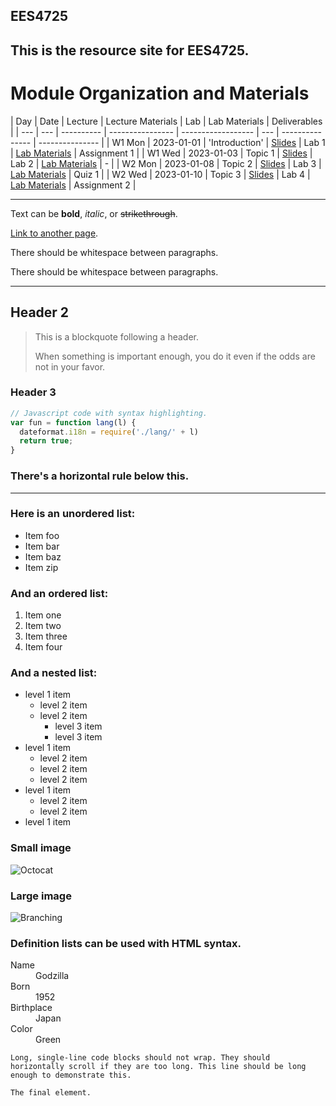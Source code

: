 EES4725
---
This is the resource site for EES4725. 
---

# Module Organization and Materials

| Day | Date       | Lecture          | Lecture Materials | Lab | Lab Materials   | Deliverables   |
| --- | --- | ---------- | ---------------- | ------------------ | --- | --------------- | --------------- |
|  W1 Mon | 2023-01-01 | 'Introduction'     | [Slides](#)        | Lab 1 | [Lab Materials](#) | Assignment 1   |
|  W1 Wed | 2023-01-03 | Topic 1           | [Slides](#)        | Lab 2 | [Lab Materials](#) | -              |
|  W2 Mon | 2023-01-08 | Topic 2           | [Slides](#)        | Lab 3 | [Lab Materials](#) | Quiz 1         |
|  W2 Wed | 2023-01-10 | Topic 3           | [Slides](#)        | Lab 4 | [Lab Materials](#) | Assignment 2   |


---


Text can be **bold**, _italic_, or ~~strikethrough~~.

[Link to another page](./another-page.html).

There should be whitespace between paragraphs.

There should be whitespace between paragraphs.

---
## Header 2

> This is a blockquote following a header.
>
> When something is important enough, you do it even if the odds are not in your favor.

### Header 3

```js
// Javascript code with syntax highlighting.
var fun = function lang(l) {
  dateformat.i18n = require('./lang/' + l)
  return true;
}
```



### There's a horizontal rule below this.

* * *

### Here is an unordered list:

*   Item foo
*   Item bar
*   Item baz
*   Item zip

### And an ordered list:

1.  Item one
1.  Item two
1.  Item three
1.  Item four

### And a nested list:

- level 1 item
  - level 2 item
  - level 2 item
    - level 3 item
    - level 3 item
- level 1 item
  - level 2 item
  - level 2 item
  - level 2 item
- level 1 item
  - level 2 item
  - level 2 item
- level 1 item

### Small image

![Octocat](https://github.githubassets.com/images/icons/emoji/octocat.png)

### Large image

![Branching](https://guides.github.com/activities/hello-world/branching.png)


### Definition lists can be used with HTML syntax.

<dl>
<dt>Name</dt>
<dd>Godzilla</dd>
<dt>Born</dt>
<dd>1952</dd>
<dt>Birthplace</dt>
<dd>Japan</dd>
<dt>Color</dt>
<dd>Green</dd>
</dl>

```
Long, single-line code blocks should not wrap. They should horizontally scroll if they are too long. This line should be long enough to demonstrate this.
```

```
The final element.
```
